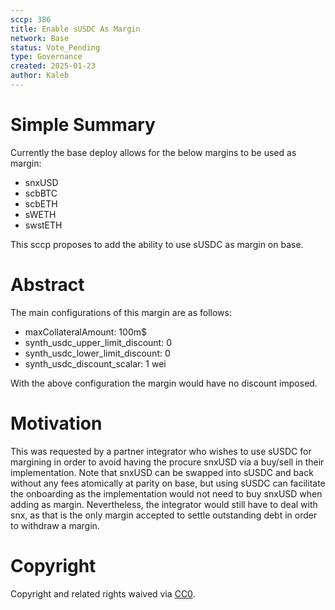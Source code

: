 ```yaml
---
sccp: 386
title: Enable sUSDC As Margin
network: Base
status: Vote_Pending
type: Governance
created: 2025-01-23
author: Kaleb
---
```


# Simple Summary

Currently the base deploy allows for the below margins to be used as margin:
- snxUSD
- scbBTC
- scbETH
- sWETH
- swstETH

This sccp proposes to add the ability to use sUSDC as margin on base.

# Abstract

The main configurations of this margin are as follows:
- maxCollateralAmount: 100m$
- synth_usdc_upper_limit_discount: 0
- synth_usdc_lower_limit_discount: 0
- synth_usdc_discount_scalar: 1 wei

With the above configuration the margin would have no discount imposed.

# Motivation

This was requested by a partner integrator who wishes to use sUSDC for margining in order to avoid having the procure snxUSD via a buy/sell in their implementation. Note that snxUSD can be swapped into sUSDC and back without any fees atomically at parity on base, but using sUSDC can facilitate the onboarding as the implementation would not need to buy snxUSD when adding as margin. Nevertheless, the integrator would still have to deal with snx, as that is the only margin accepted to settle outstanding debt in order to withdraw a margin.

# Copyright
Copyright and related rights waived via [CC0](https://creativecommons.org/publicdomain/zero/1.0/).
